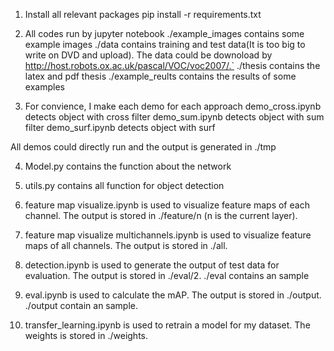 1. Install all relevant packages
pip install -r requirements.txt

2. All codes run by jupyter notebook
./example_images contains some example images
./data contains training and test data(It is too big to write on DVD and upload). The data could be downoload by http://host.robots.ox.ac.uk/pascal/VOC/voc2007/.`
./thesis contains the latex and pdf thesis
./example_reults contains the results of some examples

3. For convience, I make each demo for each approach
demo_cross.ipynb detects object with cross filter
demo_sum.ipynb detects object with sum filter
demo_surf.ipynb detects object with surf

All demos could directly run and the output is generated in ./tmp

4. Model.py contains the function about the network

5. utils.py contains all function for object detection

6. feature map visualize.ipynb is used to visualize feature maps of each channel. The output is stored in ./feature/n (n is the current layer).

7. feature map visualize multichannels.ipynb is used to visualize feature maps of all channels. The output is stored in ./all.

8. detection.ipynb is used to generate the output of test data for evaluation. The output is stored in ./eval/2. ./eval contains an sample

9. eval.ipynb is used to calculate the mAP. The output is stored in ./output. ./output contain an sample.

10. transfer_learning.ipynb is used to retrain a model for my dataset. The weights is stored in ./weights.
